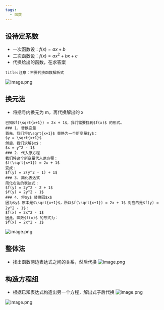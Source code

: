 ```yaml
---
tags:
  - 函数
---
```

## 设待定系数
- 一次函数设：$f(x)=ax+b$
- 二次函数设：$f(x)=ax^2+bx+c$
- 代换给出的函数，在求答案
```ad-attention
title:注意：不要代换函数解析式
```
![image.png](https://s1.vika.cn/space/2024/05/31/4999544beb9e4e5f997716c9c496cc4e)
## 换元法
- 将括号内换元为 m，再代换解出的 x
```ad-note
已知$f(\sqrt{x+1}) = 2x + 1$，我们需要找到$f(x)$ 的形式。
### 1. 替换变量
首先，我们将$\sqrt{x+1}$ 替换为一个新变量$y$：
$y = \sqrt{x+1}$
然后，我们求解$x$：
$x = y^2 - 1$
### 2. 代入原方程
我们将这个新变量代入原方程：
$f(\sqrt{x+1}) = 2x + 1$
变成：
$f(y) = 2(y^2 - 1) + 1$
### 3. 简化表达式
简化右边的表达式：
$f(y) = 2y^2 - 2 + 1$
$f(y) = 2y^2 - 1$
### 4. 将$y$ 替换回$x$
因为$y$ 原本是$\sqrt{x+1}$，所以$f(\sqrt{x+1}) = 2x + 1$ 对应的是$f(y) = 2y^2 - 1$：
$f(x) = 2x^2 - 1$
因此，函数$f(x)$ 的形式为：
$f(x) = 2x^2 - 1$
```

![image.png](https://s1.vika.cn/space/2024/06/01/8aced85cd61d4110afd4af721e3aee32)
## 整体法
- 找出函数两边表达式之间的关系，然后代换
![image.png](https://s1.vika.cn/space/2024/06/01/65ef8977e06e47b98f2eaf12f15ee9a2)

## 构造方程组
- 根据已知表达式构造出另一个方程，解出式子后代换
![image.png](https://s1.vika.cn/space/2024/06/01/dd731bfbcc6844e6b08d9ac3722aef07)



![image.png](https://s1.vika.cn/space/2024/06/01/3dfb847dae7f426aa14af5d44ad48d5d)
